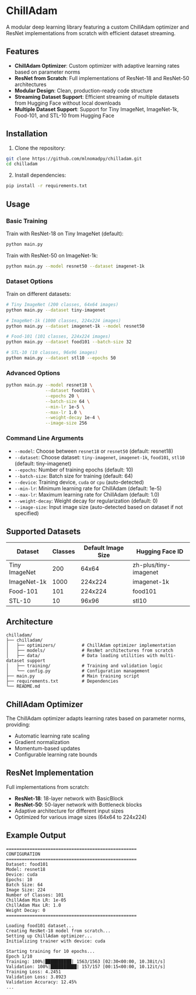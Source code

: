 # ChillAdam

A modular deep learning library featuring a custom ChillAdam optimizer and ResNet implementations from scratch with efficient dataset streaming.

## Features

- **ChillAdam Optimizer**: Custom optimizer with adaptive learning rates based on parameter norms
- **ResNet from Scratch**: Full implementations of ResNet-18 and ResNet-50 architectures
- **Modular Design**: Clean, production-ready code structure
- **Streaming Dataset Support**: Efficient streaming of multiple datasets from Hugging Face without local downloads
- **Multiple Dataset Support**: Support for Tiny ImageNet, ImageNet-1k, Food-101, and STL-10 from Hugging Face

## Installation

1. Clone the repository:
```bash
git clone https://github.com/mlnomadpy/chilladam.git
cd chilladam
```

2. Install dependencies:
```bash
pip install -r requirements.txt
```

## Usage

### Basic Training

Train with ResNet-18 on Tiny ImageNet (default):
```bash
python main.py
```

Train with ResNet-50 on ImageNet-1k:
```bash
python main.py --model resnet50 --dataset imagenet-1k
```

### Dataset Options

Train on different datasets:
```bash
# Tiny ImageNet (200 classes, 64x64 images)
python main.py --dataset tiny-imagenet

# ImageNet-1k (1000 classes, 224x224 images)
python main.py --dataset imagenet-1k --model resnet50

# Food-101 (101 classes, 224x224 images)
python main.py --dataset food101 --batch-size 32

# STL-10 (10 classes, 96x96 images)
python main.py --dataset stl10 --epochs 50
```

### Advanced Options

```bash
python main.py --model resnet18 \
               --dataset food101 \
               --epochs 20 \
               --batch-size 64 \
               --min-lr 1e-5 \
               --max-lr 1.0 \
               --weight-decay 1e-4 \
               --image-size 256
```

### Command Line Arguments

- `--model`: Choose between `resnet18` or `resnet50` (default: resnet18)
- `--dataset`: Choose dataset: `tiny-imagenet`, `imagenet-1k`, `food101`, `stl10` (default: tiny-imagenet)
- `--epochs`: Number of training epochs (default: 10)
- `--batch-size`: Batch size for training (default: 64)
- `--device`: Training device, `cuda` or `cpu` (auto-detected)
- `--min-lr`: Minimum learning rate for ChillAdam (default: 1e-5)
- `--max-lr`: Maximum learning rate for ChillAdam (default: 1.0)
- `--weight-decay`: Weight decay for regularization (default: 0)
- `--image-size`: Input image size (auto-detected based on dataset if not specified)

## Supported Datasets

| Dataset | Classes | Default Image Size | Hugging Face ID |
|---------|---------|-------------------|-----------------|
| Tiny ImageNet | 200 | 64x64 | zh-plus/tiny-imagenet |
| ImageNet-1k | 1000 | 224x224 | imagenet-1k |
| Food-101 | 101 | 224x224 | food101 |
| STL-10 | 10 | 96x96 | stl10 |

## Architecture

```
chilladam/
├── chilladam/
│   ├── optimizers/          # ChillAdam optimizer implementation
│   ├── models/              # ResNet architectures from scratch
│   ├── data/                # Data loading utilities with multi-dataset support
│   ├── training/            # Training and validation logic
│   └── config.py            # Configuration management
├── main.py                  # Main training script
├── requirements.txt         # Dependencies
└── README.md
```

## ChillAdam Optimizer

The ChillAdam optimizer adapts learning rates based on parameter norms, providing:
- Automatic learning rate scaling
- Gradient normalization
- Momentum-based updates
- Configurable learning rate bounds

## ResNet Implementation

Full implementations from scratch:
- **ResNet-18**: 18-layer network with BasicBlock
- **ResNet-50**: 50-layer network with Bottleneck blocks
- Adaptive architecture for different input sizes
- Optimized for various image sizes (64x64 to 224x224)

## Example Output

```
==================================================
CONFIGURATION
==================================================
Dataset: food101
Model: resnet18
Device: cuda
Epochs: 10
Batch Size: 64
Image Size: 224
Number of Classes: 101
ChillAdam Min LR: 1e-05
ChillAdam Max LR: 1.0
Weight Decay: 0
==================================================

Loading food101 dataset...
Creating ResNet-18 model from scratch...
Setting up ChillAdam optimizer...
Initializing trainer with device: cuda

Starting training for 10 epochs...
Epoch 1/10
Training: 100%|██████████| 1563/1563 [02:30<00:00, 10.38it/s]
Validation: 100%|██████████| 157/157 [00:15<00:00, 10.12it/s]
Training Loss: 4.2451
Validation Loss: 3.8923
Validation Accuracy: 12.45%
...
```

